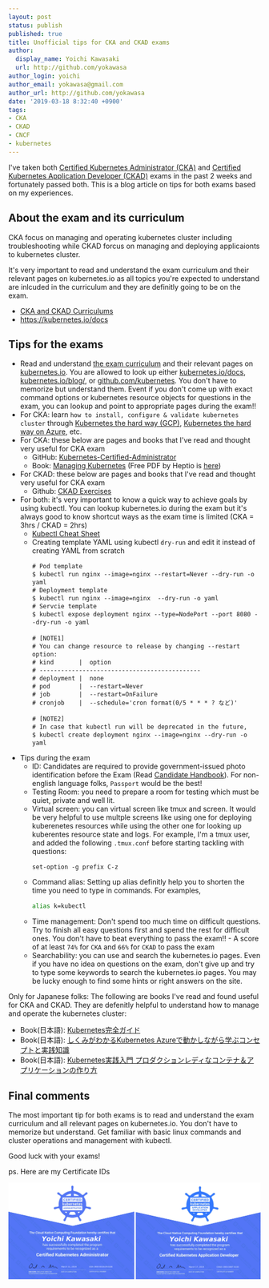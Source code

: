 ```yaml
---
layout: post
status: publish
published: true
title: Unofficial tips for CKA and CKAD exams
author:
  display_name: Yoichi Kawasaki
  url: http://github.com/yokawasa
author_login: yoichi
author_email: yokawasa@gmail.com
author_url: http://github.com/yokawasa
date: '2019-03-18 8:32:40 +0900'
tags:
- CKA
- CKAD
- CNCF
- kubernetes
---
```


I've taken both [Certified Kubernetes Administrator (CKA)](https://www.cncf.io/certification/cka/) and [Certified Kubernetes Application Developer (CKAD)](https://www.cncf.io/certification/ckad/) exams in the past 2 weeks and fortunately passed both. This is a blog article on tips for both exams based on my experiences.

## About the exam and its curriculum

CKA focus on managing and operating kubernetes cluster including troubleshooting while CKAD forcus on managing and deploying applicaionts to kubernetes cluster.

It's very important to read and understand the exam curriculum and their relevant pages on kubernetes.io as all topics you're expected to understand are inlcuded in the curriculum and they are definitly going to be on the exam.

- [CKA and CKAD Curriculums](https://github.com/cncf/curriculum)
- https://kubernetes.io/docs


## Tips for the exams

- Read and understand [the exam curriculum](https://github.com/cncf/curriculum) and their relevant pages on [kubernetes.io](https://kubernetes.io). You are allowed to look up either [kubernetes.io/docs](https://kubernetes.io/docs), [kubernetes.io/blog/](https://kubernetes.io/blog/), or [github.com/kubernetes](https://github.com/kubernetes/). You don't have to memorize but understand them. Event if you don't come up with exact command options or kubernetes resource objects for questions in the exam, you can lookup and point to appropriate pages during the exam!!
- For CKA: learn `how to install, configure & validate kubernetes cluster` through [Kubernetes the hard way (GCP)](https://github.com/kelseyhightower/kubernetes-the-hard-way), [Kubernetes the hard way on Azure](https://github.com/ivanfioravanti/kubernetes-the-hard-way-on-azure), etc.
- For CKA: these below are pages and books that I've read and thought very useful for CKA exam
  - GitHub: [Kubernetes-Certified-Administrator](https://github.com/walidshaari/Kubernetes-Certified-Administrator)
  - Book: [Managing Kubernetes](http://shop.oreilly.com/product/0636920146667.do) (Free PDF by Heptio is [here](https://go.heptio.com/rs/383-ENX-437/images/Managing_Kubernetes.pdf))
- For CKAD: these below are pages and books that I've read and thought very useful for CKA exam
  - Github: [CKAD Exercises](https://github.com/dgkanatsios/CKAD-exercises)
- For both: it's very important to know a quick way to achieve goals by using kubectl. You can lookup kubernetes.io during the exam but it's always good to know shortcut ways as the exam time is limited (CKA = 3hrs / CKAD = 2hrs)
  - [Kubectl Cheat Sheet](https://kubernetes.io/docs/reference/kubectl/cheatsheet/)
  - Creating template YAML using kubectl `dry-run` and edit it instead of creating YAML from scratch
    ```
    # Pod template
    $ kubectl run nginx --image=nginx --restart=Never --dry-run -o yaml
    # Deployment template
    $ kubectl run nginx --image=nginx  --dry-run -o yaml
    # Servcie template
    $ kubectl expose deployment nginx --type=NodePort --port 8080 --dry-run -o yaml
     
    # [NOTE1]
    # You can change resource to release by changing --restart option:
    # kind       |  option
    # ---------------------------------------------
    # deployment |  none
    # pod        |  --restart=Never
    # job        |  --restart=OnFailure
    # cronjob    |  --schedule='cron format(0/5 * * * ? など)'

    # [NOTE2]
    # In case that kubectl run will be deprecated in the future, 
    $ kubectl create deployment nginx --image=nginx --dry-run -o yaml
    ```
- Tips during the exam
  - ID: Candidates are required to provide government-issued photo identification before the Exam (Read [Candidate Handbook](https://www.cncf.io/certification/candidate-handbook)). For non-english language folks, `Passport` would be the best!
  - Testing Room: you need to prepare a room for testing which must be quiet, private and well lit.
  - Virtual screen: you can virtual screen like tmux and screen. It would be very helpful to use multple screens like using one for deploying kuberenetes resources while using the other one for looking up kuberentes resource state and logs. For example, I'm a tmux user, and added the following `.tmux.conf` before starting tackling with questions:
    ```
    set-option -g prefix C-z
    ```
  - Command alias: Setting up alias definitly help you to shorten the time you need to type in commands. For examples,
    ```sh
    alias k=kubectl
    ```
  - Time management: Don't spend too much time on difficult questions. Try to finish all easy questions first and spend the rest for difficult ones. You don't have to beat everything to pass the exam!! - A score of at least `74%` for `CKA` and `66%` for `CKAD` to pass the exam
  - Searchability: you can use and search the kubernetes.io pages. Even if you have no idea on questions on the exam, don't give up and try to type some keywords to search the kubernetes.io pages. You may be lucky enough to find some hints or right answers on the site.

Only for Japanese folks: The following are books I've read and found useful for CKA and CKAD. They are defenitly helpful to understand how to manage and operate the kubernetes cluster:
  - Book(日本語): [Kubernetes完全ガイド](https://book.impress.co.jp/books/1118101055)
  - Book(日本語): [しくみがわかるKubernetes Azureで動かしながら学ぶコンセプトと実践知識](https://www.shoeisha.co.jp/book/detail/9784798157849)
  - Book(日本語): [Kubernetes実践入門 プロダクションレディなコンテナ＆アプリケーションの作り方](https://gihyo.jp/book/2019/978-4-297-10438-2)


## Final comments

The most important tip for both exams is to read and understand the exam curriculum and all relevant pages on kubernetes.io. You don't have to memorize but understand. Get familiar with basic linux commands and cluster operations and management with kubectl.

Good luck with your exams!

ps. Here are my Certificate IDs

![](../assets/20190318-cka-ckad.png)